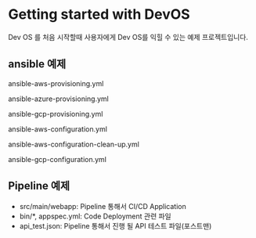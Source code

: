 # Getting started with DevOS

Dev OS 를 처음 시작할때 사용자에게 Dev OS를 익힐 수 있는 예제 프로젝트입니다.

## ansible 예제

ansible-aws-provisioning.yml

ansible-azure-provisioning.yml

ansible-gcp-provisioning.yml

ansible-aws-configuration.yml

ansible-aws-configuration-clean-up.yml

ansible-gcp-configuration.yml

## Pipeline 예제
 * src/main/webapp: Pipeline 통해서 CI/CD Application 
 * bin/*, appspec.yml: Code Deployment 관련 파일 
 * api_test.json: Pipeline 통해서 진행 될 API 테스트 파일(포스트맨)
